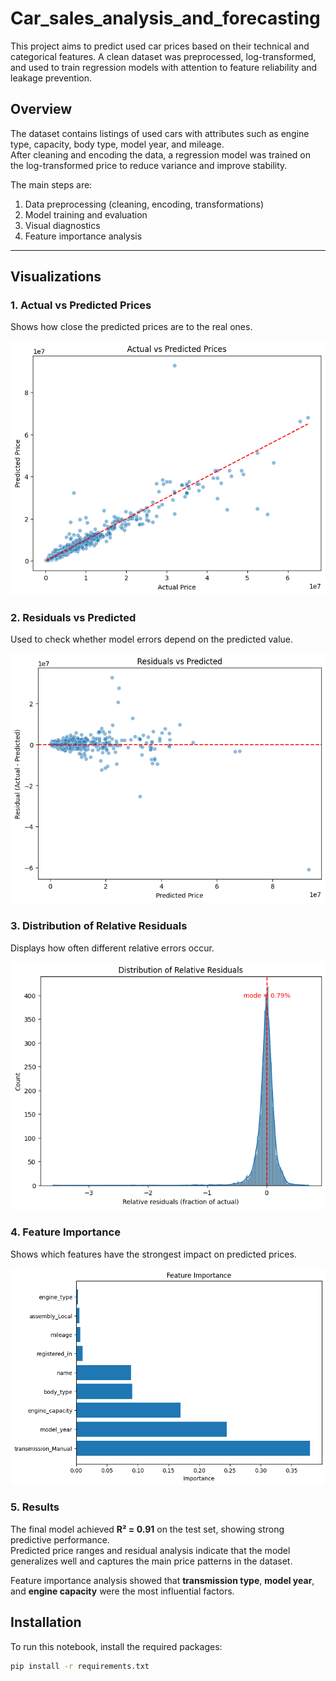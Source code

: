 # Car_sales_analysis_and_forecasting
This project aims to predict used car prices based on their technical and categorical features. A clean dataset was preprocessed, log-transformed, and used to train regression models with attention to feature reliability and leakage prevention.

## Overview

The dataset contains listings of used cars with attributes such as engine type, capacity, body type, model year, and mileage.  
After cleaning and encoding the data, a regression model was trained on the log-transformed price to reduce variance and improve stability.

The main steps are:
1. Data preprocessing (cleaning, encoding, transformations)
2. Model training and evaluation
3. Visual diagnostics
4. Feature importance analysis

---

## Visualizations

### 1. Actual vs Predicted Prices
Shows how close the predicted prices are to the real ones.

![Actual vs Predicted](visuals/Actual_vs_predicted_prices.png)

### 2. Residuals vs Predicted
Used to check whether model errors depend on the predicted value.

![Residuals vs Predicted](visuals/Residuals_vs_predicted.png)

### 3. Distribution of Relative Residuals
Displays how often different relative errors occur.

![Distribution of Relative Residuals](visuals/Distribution_of_relative_residuals.png)

### 4. Feature Importance
Shows which features have the strongest impact on predicted prices.

![Feature Importance](visuals/Feature_importance.png)

### 5. Results

The final model achieved **R² = 0.91** on the test set, showing strong predictive performance.  
Predicted price ranges and residual analysis indicate that the model generalizes well and captures the main price patterns in the dataset.

Feature importance analysis showed that **transmission type**, **model year**, and **engine capacity** were the most influential factors.



## Installation

To run this notebook, install the required packages:

```bash
pip install -r requirements.txt
